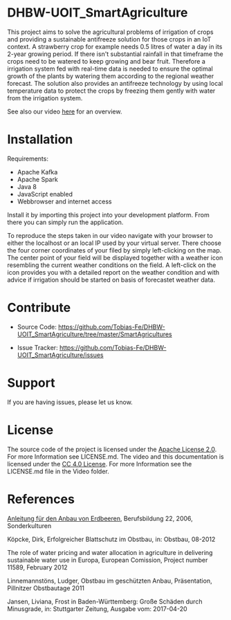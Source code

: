 # DHBW-UOIT_SmartAgriculture
This project aims to solve the agricultural problems of irrigation of crops and providing a sustainable antifreeze solution for those crops in an IoT context. A strawberry crop for example needs 0.5 litres of water a day in its 2-year growing period. If there isn't substantial rainfall in that timeframe the crops need to be watered to keep growing and bear fruit. Therefore a irrigation system fed with real-time data is needed to ensure the optimal growth of the plants by watering them according to the regional weather forecast. The solution also provides an antifreeze technology by using local temperature data to protect the crops by freezing them gently with water from the irrigation system.

See also our video [here](https://www.youtube.com/watch?v=h5qz5C1ngkg) for an overview.

Installation
=================

Requirements:
 - Apache Kafka
 - Apache Spark
 - Java 8
 - JavaScript enabled
 - Webbrowser and internet access
 
Install it by importing this project into your development platform. From there you can simply run the application.

To reproduce the steps taken in our video navigate with your browser to either the localhost or an local IP used by your virtual server. There choose the four corner coordinates of your filed by simply left-clicking on the map. The center point of your field will be displayed together with a weather icon resembling the current weather conditions on the field. A left-click on the icon provides you with a detailed report on the weather condition and with advice if irrigation should be started on basis of forecastet weather data.

Contribute
=================

  - Source Code: https://github.com/Tobias-Fe/DHBW-UOIT_SmartAgriculture/tree/master/SmartAgricultures
  
  - Issue Tracker: https://github.com/Tobias-Fe/DHBW-UOIT_SmartAgriculture/issues
  
Support
=================

If you are having issues, please let us know.

License
================

The source code of the project is licensed under the [Apache License 2.0](http://www.apache.org/licenses/LICENSE-2.0). For more Information see LICENSE.md.
The video and this documentation is licensed under the [CC 4.0 License](https://creativecommons.org/licenses/by/4.0/). For more Information see the LICENSE.md file in the Video folder.

References
===============

[Anleitung für den Anbau von Erdbeeren](http://www.provinz.bz.it/land-hauswbildung/download/erdbeeren.pdf), Berufsbildung 22, 2006, Sonderkulturen

Köpcke, Dirk, Erfolgreicher Blattschutz im Obstbau, in: Obstbau, 08-2012

The role of water pricing and water allocation in agriculture in delivering sustainable water use in Europa, European Comission, Project number 11589, February 2012

Linnemannstöns, Ludger, Obstbau im geschützten Anbau, Präsentation, Pillnitzer Obstbautage 2011

Jansen, Liviana, Frost in Baden-Württemberg: Große Schäden durch Minusgrade, in: Stuttgarter Zeitung, Ausgabe vom: 2017-04-20



